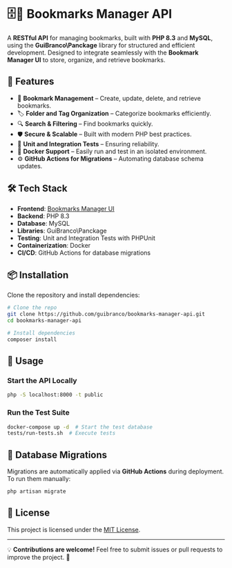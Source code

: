 # 🗄️🔖 Bookmarks Manager API

A **RESTful API** for managing bookmarks, built with **PHP 8.3** and **MySQL**, using the **GuiBranco\Panckage** library for structured and efficient development. Designed to integrate seamlessly with the **Bookmark Manager UI** to store, organize, and retrieve bookmarks.

## 🚀 Features
- 📂 **Bookmark Management** – Create, update, delete, and retrieve bookmarks.
- 🏷 **Folder and Tag Organization** – Categorize bookmarks efficiently.
- 🔍 **Search & Filtering** – Find bookmarks quickly.
- 🛡 **Secure & Scalable** – Built with modern PHP best practices.
- 🧪 **Unit and Integration Tests** – Ensuring reliability.
- 🐳 **Docker Support** – Easily run and test in an isolated environment.
- ⚙️ **GitHub Actions for Migrations** – Automating database schema updates.

## 🛠 Tech Stack
- **Frontend**: [Bookmarks Manager UI](https://github.com/guibranco/bookmarks-manager-ui/)
- **Backend**: PHP 8.3
- **Database**: MySQL
- **Libraries**: GuiBranco\Panckage
- **Testing**: Unit and Integration Tests with PHPUnit
- **Containerization**: Docker
- **CI/CD**: GitHub Actions for database migrations

## 📦 Installation

Clone the repository and install dependencies:

```bash
# Clone the repo
git clone https://github.com/guibranco/bookmarks-manager-api.git
cd bookmarks-manager-api

# Install dependencies
composer install
```

## 🔧 Usage

### Start the API Locally

```bash
php -S localhost:8000 -t public
```

### Run the Test Suite

```bash
docker-compose up -d  # Start the test database
tests/run-tests.sh  # Execute tests
```

## 🔄 Database Migrations

Migrations are automatically applied via **GitHub Actions** during deployment. To run them manually:

```bash
php artisan migrate
```

## 📜 License
This project is licensed under the [MIT License](LICENSE).

---

💡 **Contributions are welcome!** Feel free to submit issues or pull requests to improve the project. 🚀

